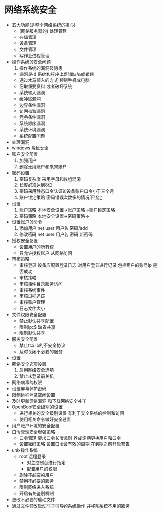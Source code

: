 # 网络系统安全
+ 五大功能(是整个网络系统的核心)
  - (网络服务器的) 处理管理
  - 存储管理 
  - 设备管理 
  - 文件管理
  - 写作业进程管理
+ 操作系统的安全问题
  1. 操作系统的漏洞及隐患
    + 漏洞是指 系统和程序上逻辑缺陷或错误
    + 通过木马植入的方式 控制手机或电脑
    + 窃取重要资料 或者破坏系统
    + 系统输入漏洞
    + 缓冲区漏洞
    + 边界条件漏洞
    + 访问校验漏洞
    + 竞争条件漏洞
    + 系统顺序漏洞
    + 系统环境漏洞
    + 系统配置问题
+ 处理漏洞
+ windows 系统安全
+ 账户安全配置 
  1. 加强用户
  2. 删除无用账户和来宾账户
+ 密码设置
  1. 密码复杂度 采用字母和数组混淆
  2. 长度必须达到8位
  3. 密码采用静态口令认证的设备账户口令小于三个月
  4. 账户锁定策略 密码错误次数多的情况下锁定
+ 设置
  1. 账户策略 本地安全设置->账户策略->账户锁定策略
  2. 密码策略 本地安全设置->密码策略->
+ 设置账户的命令
  1. 添加用户 net user 用户名 密码/add
  2. 修改密码 net user 用户名 密码 新密码
+ 授权安全配置
  - 设置用户的所有权
  - 只允许授权账户 从网络访问
+ 审核策略
  - 审核登录 设备应配置登录日志 对用户登录进行记录 包括用户的账号ip 是否成功
  + 审核策略
  - 审核事件目录服务访问
  + 审核系统事件
  + 审核过程追踪
  + 审核账户管理
  + 日志文件大小
+ 文件权限安全配置
  + 禁止默认共享配置
  + 限制ipc$ 缺省共享
  + 限制默认共享
+ 服务安全配置
  + 禁止tcp ip的不安全协议
  + 及时关闭不必要的服务
+ 设置
+ 网络安全选项设置 
  1. 启用网络安全选项 
  2. 禁止未登录前关机
+ 网络病毒的权限
+ 设置屏幕保护密码
+ 限制远程登录空闲设置
+ 及时更新网络漏洞 和下载网络安全补丁
+ OpenBoot安全级别的设置
  + 进行相关的安全级别设置 有利于安全系统的控制和访问
  + 使用相关命令做好安全设置
+ 用户账户环境的安全配置
+ 口令管理安全增强策略
  + 口令管理 要求口令长度规则 养成定期更换用户和口令
  + 设置密码策略 设置口令最有效的周期 在到期之前开启警告
+ unix操作系统
  + root 远程登录
    + 对主控制台进行指定
    + 配置用户的权限
  + 删除不必要的用户
  + 禁用不必要的服务
  + 限制网络进入系统
  + 开启有关鉴别机制
+ 更改不必要的启动文件 
+ 通过文件修改启动时子引导的系统操作 并移除系统不用的服务 





